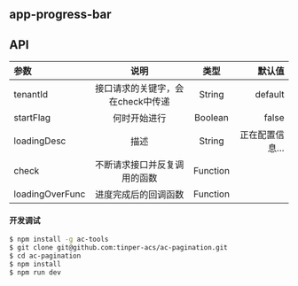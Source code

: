 ## app-progress-bar

## API

|参数|说明|类型|默认值|
|:--|:---:|:--:|---:|
|tenantId|接口请求的关键字，会在check中传递|String|default|
|startFlag|何时开始进行|Boolean|false|
|loadingDesc|描述|String|正在配置信息…|
|check|不断请求接口并反复调用的函数 |Function||
|loadingOverFunc|进度完成后的回调函数|Function||

#### 开发调试

```sh
$ npm install -g ac-tools
$ git clone git@github.com:tinper-acs/ac-pagination.git
$ cd ac-pagination
$ npm install
$ npm run dev
```